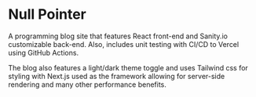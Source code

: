 # Null Pointer

A programming blog site that features React front-end and Sanity.io customizable back-end. Also, includes unit testing with CI/CD to Vercel using GitHub Actions.

The blog also features a light/dark theme toggle and uses Tailwind css for styling with Next.js used as the framework allowing for server-side rendering and many other performance benefits.